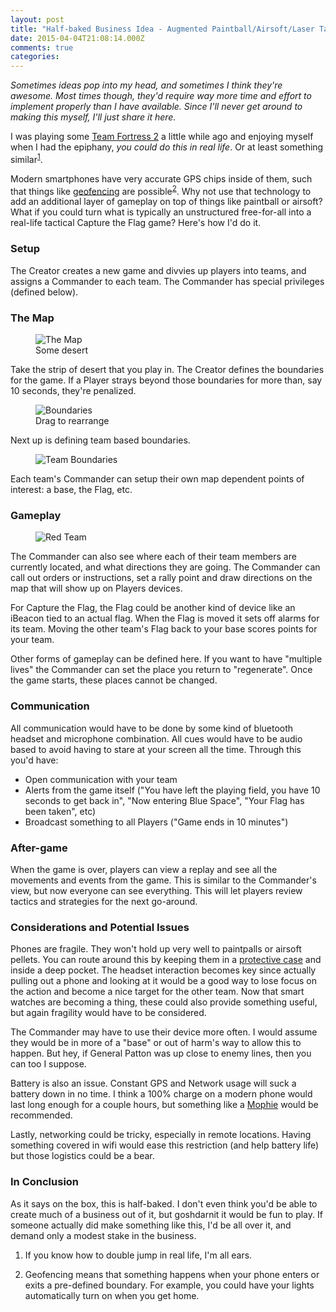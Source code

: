 ```yaml
---
layout: post
title: "Half-baked Business Idea - Augmented Paintball/Airsoft/Laser Tag"
date: 2015-04-04T21:08:14.000Z
comments: true
categories: 
---
```

*Sometimes ideas pop into my head, and sometimes I think they're awesome. Most times though, they'd require way more time and effort to implement properly than I have available. Since I'll never get around to making this myself, I'll just share it here.*

I was playing some [Team Fortress 2](http://www.teamfortress.com/) a little while ago and enjoying myself when I had the epiphany, *you could do this in real life*. Or at least something similar<sup id="fnref:1"><a href="#fn:1" rel="footnote">1</a></sup>.

Modern smartphones have very accurate GPS chips inside of them, such that things like [geofencing](https://developer.apple.com/library/ios/documentation/UserExperience/Conceptual/LocationAwarenessPG/RegionMonitoring/RegionMonitoring.html) are possible<sup id="fnref:2"><a href="#fn:2" rel="footnote">2</a></sup>. Why not use that technology to add an additional layer of gameplay on top of things like paintball or airsoft? What if you could turn what is typically an unstructured free-for-all into a real-life tactical Capture the Flag game? Here's how I'd do it.

### Setup
The Creator creates a new game and divvies up players into teams, and assigns a Commander to each team. The Commander has special privileges (defined below).

### The Map
<figure class="center">
    <img alt="The Map" src="/images/assets/halfbaked/01-Map.jpg">
    <figcaption>Some desert</figcaption>
</figure>

Take the strip of desert that you play in. The Creator defines the boundaries for the game. If a Player strays beyond those boundaries for more than, say 10 seconds, they're penalized.

<figure>
    <img alt="Boundaries" src="/images/assets/halfbaked/02-Boundaries.jpg">
    <figcaption>Drag to rearrange</figcaption>
</figure>

Next up is defining team based boundaries. 

<figure>
    <img alt="Team Boundaries" src="/images/assets/halfbaked/03-TeamBoundaries.jpg">
    <figcaption></figcaption>
</figure>

Each team's Commander can setup their own map dependent points of interest: a base, the Flag, etc.

### Gameplay

<figure>
    <img alt="Red Team" src="/images/assets/halfbaked/04-RedCommander.jpg">
    <figcaption></figcaption>
</figure>

The Commander can also see where each of their team members are currently located, and what directions they are going. The Commander can call out orders or instructions, set a rally point and draw directions on the map that will show up on Players devices.

For Capture the Flag, the Flag could be another kind of device like an iBeacon tied to an actual flag. When the Flag is moved it sets off alarms for its team. Moving the other team's Flag back to your base scores points for your team.

Other forms of gameplay can be defined here. If you want to have "multiple lives" the Commander can set the place you return to "regenerate". Once the game starts, these places cannot be changed.

### Communication
All communication would have to be done by some kind of bluetooth headset and microphone combination. All cues would have to be audio based to avoid having to stare at your screen all the time. Through this you'd have:

* Open communication with your team
* Alerts from the game itself ("You have left the playing field, you have 10 seconds to get back in", "Now entering Blue Space", "Your Flag has been taken", etc)
* Broadcast something to all Players ("Game ends in 10 minutes")

### After-game
When the game is over, players can view a replay and see all the movements and events from the game. This is similar to the Commander's view, but now everyone can see everything. This will let players review tactics and strategies for the next go-around.

### Considerations and Potential Issues
Phones are fragile. They won't hold up very well to paintpalls or airsoft pellets. You can route around this by keeping them in a [protective case](http://www.amazon.com/OtterBox-Defender-iPhone-Frustration-Packaging/dp/B00N1AFY1Q/ref=sr_1_2?ie=UTF8&sr=1-2&s=wireless&keywords=otterbox%2Bdefender%2Biphone%2B6&tag=thepetzoo-20&qid=1428182286) and inside a deep pocket. The headset interaction becomes key since actually pulling out a phone and looking at it would be a good way to lose focus on the action and become a nice target for the other team. Now that smart watches are becoming a thing, these could also provide something useful, but again fragility would have to be considered.

The Commander may have to use their device more often. I would assume they would be in more of a "base" or out of harm's way to allow this to happen. But hey, if General Patton was up close to enemy lines, then you can too I suppose.

Battery is also an issue. Constant GPS and Network usage will suck a battery down in no time. I think a 100% charge on a modern phone would last long enough for a couple hours, but something like a [Mophie](http://www.amazon.com/s/ref=nb_sb_noss?url=search-alias%253Daps&tag=thepetzoo-20&field-keywords=mophie) would be recommended.

Lastly, networking could be tricky, especially in remote locations. Having something covered in wifi would ease this restriction (and help battery life) but those logistics could be a bear.

### In Conclusion
As it says on the box, this is half-baked. I don't even think you'd be able to create much of a business out of it, but goshdarnit it would be fun to play. If someone actually did make something like this, I'd be all over it, and demand only a modest stake in the business. 

<div class="footnotes">
  <ol>
    <li class="footnote" id="fn:1">
  <p>If you know how to double jump in real life, I'm all ears.</p>
</li>
<li class="footnote" id="fn:2">
  <p>Geofencing means that something happens when your phone enters or exits a pre-defined boundary. For example, you could have your lights automatically turn on when you get home.</p>
</li>
  </ol>
</div>
